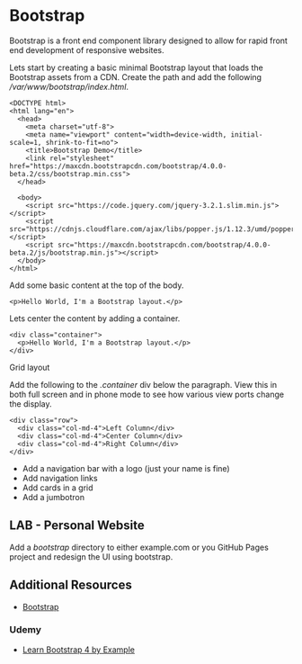 # Bootstrap

Bootstrap is a front end component library designed to allow for rapid front end development of responsive websites.

Lets start by creating a basic minimal Bootstrap layout that loads the Bootstrap assets from a CDN. Create the path and add the following _/var/www/bootstrap/index.html_.
```
<DOCTYPE html>
<html lang="en">
  <head>
    <meta charset="utf-8">
    <meta name="viewport" content="width=device-width, initial-scale=1, shrink-to-fit=no">
    <title>Bootstrap Demo</title>
    <link rel="stylesheet" href="https://maxcdn.bootstrapcdn.com/bootstrap/4.0.0-beta.2/css/bootstrap.min.css">
  </head>

  <body>
    <script src="https://code.jquery.com/jquery-3.2.1.slim.min.js"></script>
    <script src="https://cdnjs.cloudflare.com/ajax/libs/popper.js/1.12.3/umd/popper.min.js"></script>
    <script src="https://maxcdn.bootstrapcdn.com/bootstrap/4.0.0-beta.2/js/bootstrap.min.js"></script>
  </body>
</html>
```

Add some basic content at the top of the body.
```
<p>Hello World, I'm a Bootstrap layout.</p>
```

Lets center the content by adding a container.
```
<div class="container">
  <p>Hello World, I'm a Bootstrap layout.</p>
</div>
```

Grid layout

Add the following to the _.container_ div below the paragraph. View this in both full screen and in phone mode to see how various view ports change the display.
```
<div class="row">
  <div class="col-md-4">Left Column</div>
  <div class="col-md-4">Center Column</div>
  <div class="col-md-4">Right Column</div>
</div>
```

* Add a navigation bar with a logo (just your name is fine)
* Add navigation links
* Add cards in a grid
* Add a jumbotron


## LAB - Personal Website

Add a _bootstrap_ directory to either example.com or you GitHub Pages project and redesign the UI using bootstrap.


## Additional Resources
* [Bootstrap](https://getbootstrap.com/)

### Udemy
* [Learn Bootstrap 4 by Example](https://microtrain.udemy.com/learn-bootstrap-4-by-example)
